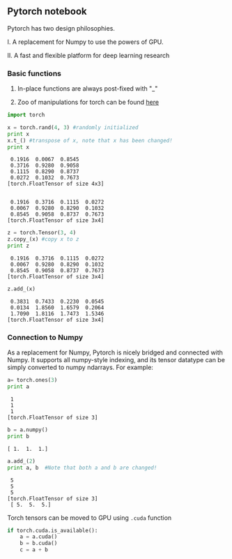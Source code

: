 
## Pytorch notebook

Pytorch has two design philosophies. 

I. A replacement for Numpy to use the powers of GPU.

II. A fast and flexible platform for deep learning research
### Basic functions
1. In-place functions are always post-fixed with "_"

2. Zoo of manipulations for torch can be found [here](http://pytorch.org/docs/master/torch.html)


```python
import torch
```


```python
x = torch.rand(4, 3) #randomly initialized
print x
x.t_() #transpose of x, note that x has been changed!
print x
```

    
     0.1916  0.0067  0.8545
     0.3716  0.9280  0.9058
     0.1115  0.8290  0.8737
     0.0272  0.1032  0.7673
    [torch.FloatTensor of size 4x3]
    
    
     0.1916  0.3716  0.1115  0.0272
     0.0067  0.9280  0.8290  0.1032
     0.8545  0.9058  0.8737  0.7673
    [torch.FloatTensor of size 3x4]
    



```python
z = torch.Tensor(3, 4)
z.copy_(x) #copy x to z
print z
```

    
     0.1916  0.3716  0.1115  0.0272
     0.0067  0.9280  0.8290  0.1032
     0.8545  0.9058  0.8737  0.7673
    [torch.FloatTensor of size 3x4]
    



```python
z.add_(x)
```




    
     0.3831  0.7433  0.2230  0.0545
     0.0134  1.8560  1.6579  0.2064
     1.7090  1.8116  1.7473  1.5346
    [torch.FloatTensor of size 3x4]



### Connection to Numpy
As a replacement for Numpy, Pytorch is nicely bridged and connected with Numpy. It supports all numpy-style indexing, and its tensor datatype can be simply converted to numpy ndarrays. For example:


```python
a= torch.ones(3)
print a
```

    
     1
     1
     1
    [torch.FloatTensor of size 3]
    



```python
b = a.numpy()
print b
```

    [ 1.  1.  1.]



```python
a.add_(2)
print a, b  #Note that both a and b are changed!
```

    
     5
     5
     5
    [torch.FloatTensor of size 3]
     [ 5.  5.  5.]


Torch tensors can be moved to GPU using ``.cuda`` function


```python
if torch.cuda.is_available():
    a = a.cuda()
    b = b.cuda()
    c = a + b
```


```python

```
